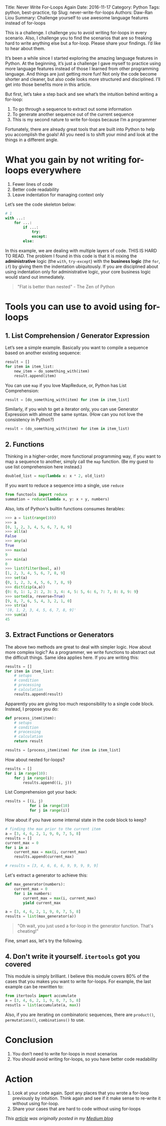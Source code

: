 Title: Never Write For-Loops Again
Date: 2016-11-17
Category: Python
Tags: python, best-practice, tip
Slug: never-write-for-loops
Authors: Daw-Ran Liou
Summary: Challenge yourself to use awesome language features instead of for-loops

This is a challenge. I challenge you to avoid writing for-loops in every scenario.
Also, I challenge you to find the scenarios that are so freaking hard to write
anything else but a for-loop. Please share your findings. I’d like to hear about
them.

It’s been a while since I started exploring the amazing language features in
Python. At the beginning, it’s just a challenge I gave myself to practice using
more language features instead of those I learned from other programming
language. And things are just getting more fun! Not only the code become shorter
and cleaner, but also code looks more structured and disciplined. I’ll get into
those benefits more in this article.

But first, let’s take a step back and see what’s the intuition behind writing a
for-loop:

1. To go through a sequence to extract out some information
1. To generate another sequence out of the current sequence
1. This is my second nature to write for-loops because I’m a programmer

Fortunately, there are already great tools that are built into Python to help
you accomplish the goals! All you need is to shift your mind and look at the
things in a different angle.

# What you gain by not writing for-loops everywhere
1. Fewer lines of code
1. Better code readability
1. Leave indentation for managing context only

Let’s see the code skeleton below:

```Python
# 1
with ...:
    for ...:
        if ...:
            try:
            except:
        else:
```

In this example, we are dealing with multiple layers of code. THIS IS HARD TO
READ. The problem I found in this code is that it is mixing the
__administrative__ logic (the `with`, `try-except`) with the __business logic__
(the `for`, `if`) by giving them the indentation ubiquitously. If you are
disciplined about using indentation only for administrative logic, your core
business logic would stand out immediately.

> "Flat is better than nested" - The Zen of Python

# Tools you can use to avoid using for-loops

## 1. List Comprehension / Generator Expression

Let’s see a simple example. Basically you want to compile a sequence based on
another existing sequence:

```Python
result = []
for item in item_list:
    new_item = do_something_with(item)
    result.append(item)
```

You can use `map` if you love MapReduce, or, Python has List Comprehension:

```Python
result = [do_something_with(item) for item in item_list]
```

Similarly, if you wish to get a iterator only, you can use Generator Expression
with almost the same syntax. (How can you not love the consistency in Python?)

```Python
result = (do_something_with(item) for item in item_list)
```

## 2. Functions
Thinking in a higher-order, more functional programming way, if you want to map
a sequence to another, simply call the `map` function. (Be my guest to use list
comprehension here instead.)

```Python
doubled_list = map(lambda x: x * 2, old_list)
```

If you want to reduce a sequence into a single, use `reduce`

```Python
from functools import reduce
summation = reduce(lambda x, y: x + y, numbers)
```

Also, lots of Python's builtin functions consumes iterables:

```Python
>>> a = list(range(10))
>>> a
[0, 1, 2, 3, 4, 5, 6, 7, 8, 9]
>>> all(a)
False
>>> any(a)
True
>>> max(a)
9
>>> min(a)
0
>>> list(filter(bool, a))
[1, 2, 3, 4, 5, 6, 7, 8, 9]
>>> set(a)
{0, 1, 2, 3, 4, 5, 6, 7, 8, 9}
>>> dict(zip(a,a))
{0: 0, 1: 1, 2: 2, 3: 3, 4: 4, 5: 5, 6: 6, 7: 7, 8: 8, 9: 9}
>>> sorted(a, reverse=True)
[9, 8, 7, 6, 5, 4, 3, 2, 1, 0]
>>> str(a)
'[0, 1, 2, 3, 4, 5, 6, 7, 8, 9]'
>>> sum(a)
45
```

## 3. Extract Functions or Generators
The above two methods are great to deal with simpler logic. How about more
complex logic? As a programmer, we write functions to abstract out the difficult
things. Same idea applies here. If you are writing this:

```Python
results = []
for item in item_list:
    # setups
    # condition
    # processing
    # calculation
    results.append(result)
```

Apparently you are giving too much responsibility to a single code block.
Instead, I propose you do:

```Python
def process_item(item):
    # setups
    # condition
    # processing
    # calculation
    return result

results = [process_item(item) for item in item_list]
```

How about nested for-loops?

```Python
results = []
for i in range(10):
    for j in range(i):
        results.append((i, j))
```

List Comprehension got your back:

```Python
results = [(i, j)
           for i in range(10)
           for j in range(i)]
```

How about if you have some internal state in the code block to
keep?

```Python
# finding the max prior to the current item
a = [3, 4, 6, 2, 1, 9, 0, 7, 5, 8]
results = []
current_max = 0
for i in a:
    current_max = max(i, current_max)
    results.append(current_max)

# results = [3, 4, 6, 6, 6, 9, 9, 9, 9, 9]
```

Let's extract a generator to achieve this:

```Python
def max_generator(numbers):
    current_max = 0
    for i in numbers:
        current_max = max(i, current_max)
        yield current_max

a = [3, 4, 6, 2, 1, 9, 0, 7, 5, 8]
results = list(max_generator(a))
```

> "Oh wait, you just used a for-loop in the generator function. That's cheating!"

Fine, smart ass, let's try the following.

## 4. Don't write it yourself. `itertools` got you covered

This module is simply brilliant. I believe this module covers 80% of the cases
that you makes you want to write for-loops. For example, the last example can be
rewritten to:

```Python
from itertools import accumulate
a = [3, 4, 6, 2, 1, 9, 0, 7, 5, 8]
resutls = list(accumulate(a, max))
```

Also, if you are iterating on combinatoric sequences, there are `product()`, 
`permutations()`, `combinations()` to use.

# Conclusion

1. You don’t need to write for-loops in most scenarios
1. You should avoid writing for-loops, so you have better code readability

# Action

1. Look at your code again. Spot any places that you wrote a for-loop previously
by intuition. Think again and see if it make sense to re-write it without using
for-loop.
1. Share your cases that are hard to code without using for-loops

_This [article](https://medium.com/@dawran6/never-write-for-loops-again-91a5a4c84baf) was originally posted in my [Medium blog](https://medium.com/@dawran6)_
